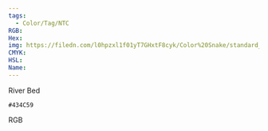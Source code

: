 ```yaml
---
tags:
  - Color/Tag/NTC
RGB:
Hex:
img: https://filedn.com/l0hpzxl1f01yT7GHxtF8cyk/Color%20Snake/standard_csv_to_svg/%23/434C59.svg
CMYK:
HSL:
Name:
---
```

River Bed
```palette
#434C59
```
RGB

